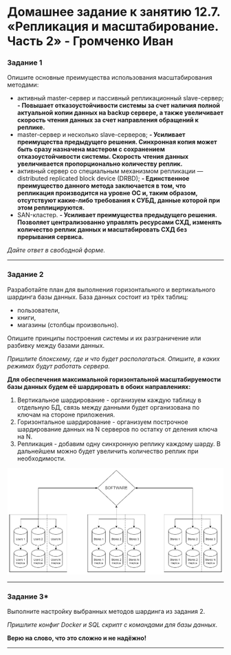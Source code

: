 # Домашнее задание к занятию 12.7. «Репликация и масштабирование. Часть 2» - Громченко Иван

### Задание 1

Опишите основные преимущества использования масштабирования методами:

- активный master-сервер и пассивный репликационный slave-сервер; **- Повышает отказоустойчивости системы за счет наличия полной актуальной копии данных на backup сервере, а также увеличивает скорость чтения данных за счет направления обращений к реплике.** 
- master-сервер и несколько slave-серверов; **- Усиливает преимущества предыдущего решения. Синхронная копия может быть сразу назначена мастером с сохранением отказоустойчивости системы. Скорость чтения данных увеличивается пропорционально количеству реплик.**
- активный сервер со специальным механизмом репликации — distributed replicated block device (DRBD); **- Единственное преимущество данного метода заключается в том, что репликация производится на уровне ОС и, таким образом, отсутствуют какие-либо требования к СУБД, данные которой при этом реплицируются.**
- SAN-кластер. **- Усиливает преимущества предыдущего решения. Позволяет централизованно управлять ресурсами СХД, изменять количество реплик данных и масштабировать СХД без прерывания сервиса.**

*Дайте ответ в свободной форме.*

---

### Задание 2

Разработайте план для выполнения горизонтального и вертикального шардинга базы данных. База данных состоит из трёх таблиц: 

- пользователи,
- книги,
- магазины (столбцы произвольно).

Опишите принципы построения системы и их разграничение или разбивку между базами данных.

*Пришлите блоксхему, где и что будет располагаться. Опишите, в каких режимах будут работать сервера.*

**Для обеспечения максимальной горизонтальной масштабируемости базы данных будем её шардировать в обоих направлениях:**
1. Вертикальное шардирование - организуем каждую таблицу в отдельную БД, связь между данными будет организована по ключам на стороне приложения.
2. Горизонтальное шардирование - организуем построчное шардирование данных на N серверов по остатку от деления ключа на N.
3. Репликация - добавим одну синхронную реплику каждому шарду. В дальнейшем можно будет увеличить количество реплик при необходимости.

![img](img/12-07_task_2.png)

---

### Задание 3*

Выполните настройку выбранных методов шардинга из задания 2.

*Пришлите конфиг Docker и SQL скрипт с командами для базы данных*.

**Верю на слово, что это сложно и не надёжно!**

---